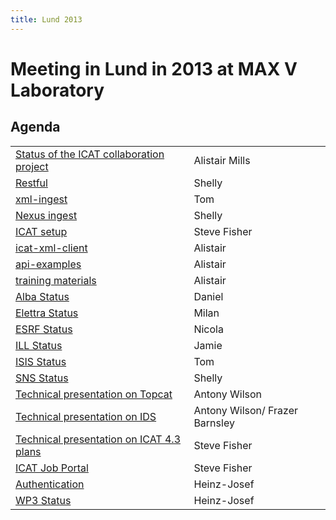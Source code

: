 ```yaml
---
title: Lund 2013
---
```


# Meeting in Lund in 2013 at MAX V Laboratory

## Agenda

|                                                                                                                                   |                                |
| --------------------------------------------------------------------------------------------------------------------------------- | ------------------------------ |
| [ Status of the ICAT collaboration project ](http://icatproject.org/wp-content/uploads/2015/07/Lund-Mills-Mar13-Session-1-01.pdf) | Alistair Mills                 |
| [Restful](http://icatproject.org/wp-content/uploads/2015/07/RestfulWebService.pdf)                                                | Shelly                         |
| [xml-ingest](http://icatproject.org/wp-content/uploads/2015/07/ICAT2013XmlIngest.pdf)                                             | Tom                            |
| [Nexus ingest](http://icatproject.org/wp-content/uploads/2015/07/NeXusIngester.pdf)                                               | Shelly                         |
| [ICAT setup](http://icatproject.org/wp-content/uploads/2015/07/IcatSetup.pdf)                                                     | Steve Fisher                   |
| [icat-xml-client](http://icatproject.org/wp-content/uploads/2015/07/Lund-Mills-Mar13-IcatXmlClient-01.pdf)                        | Alistair                       |
| [api-examples](http://icatproject.org/wp-content/uploads/2015/07/Lund-Mills-Mar13-ApiExamples-01.pdf)                             | Alistair                       |
| [training materials](http://icatproject.org/wp-content/uploads/2015/07/Lund-Mills-Mar13-TrainingMaterials-01.pdf)                 | Alistair                       |
| [Alba Status](http://icatproject.org/wp-content/uploads/2015/07/ICAT_in_ALBA.pdf)                                                 | Daniel                         |
| [Elettra Status](http://icatproject.org/wp-content/uploads/2015/07/Elettra_ICAT_Lund_March2013.pdf)                               | Milan                          |
| [ESRF Status](http://icatproject.org/wp-content/uploads/2015/07/ESRF_ICAT_integration-Lund.pdf)                                   | Nicola                         |
| [ILL Status](http://icatproject.org/wp-content/uploads/2015/07/ILL-IcatStatus.pdf)                                                | Jamie                          |
| [ISIS Status](http://icatproject.org/wp-content/uploads/2015/07/IsisIcat2013.pdf)                                                 | Tom                            |
| [SNS Status](http://icatproject.org/wp-content/uploads/2015/07/ICAT4ExperienceAtSNS.pdf)                                          | Shelly                         |
| [Technical presentation on Topcat](http://icatproject.org/wp-content/uploads/2015/07/2013LundTopCAT.pdf)                          | Antony Wilson                  |
| [Technical presentation on IDS](http://icatproject.org/wp-content/uploads/2015/07/IDS.pdf)                                        | Antony Wilson/ Frazer Barnsley |
| [Technical presentation on ICAT 4.3 plans](http://icatproject.org/wp-content/uploads/2015/07/ICAT4_3.pdf)                         | Steve Fisher                   |
| [ICAT Job Portal](http://icatproject.org/wp-content/uploads/2015/07/icat_job_portal_lund_2013.pdf)                                | Steve Fisher                   |
| [Authentication](http://icatproject.org/wp-content/uploads/2015/07/MAXPaNdata2013UmbrellaICATWeyerac.pdf)                         | Heinz-Josef                    |
| [WP3 Status](http://icatproject.org/wp-content/uploads/2015/07/MAXPaNdata2013WP3Statusae.pdf)                                     | Heinz-Josef                    |
